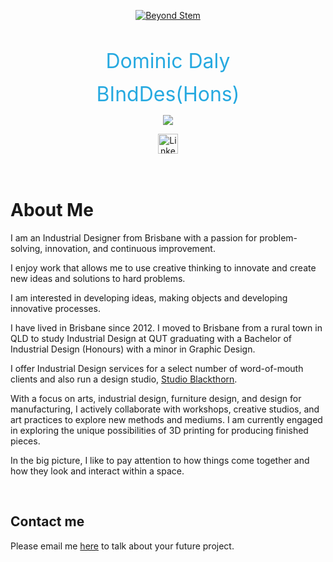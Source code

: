 <p align="center">
  <a href="https://www.linkedin.com/in/dominic-daly-6256a5157">
    <img src="https://avatars.githubusercontent.com/u/108104975?s=400&u=357d70b6065bbd71d9e13eb3b7eb12cec59c85a3&v=4" alt="Beyond Stem" /></a>
</p>



 <br/>

<p align="center"><span style="color: #26A9E0; font-size: 32px;">Dominic Daly</span></p>
<p align="center"><span style="color: #26A9E0; font-size: 32px;">BIndDes(Hons)</span></p>
<p align="center">
  <!-- Typing SVG by DenverCoder1 - https://github.com/DenverCoder1/readme-typing-svg -->
  <a href="https://github.com/DenverCoder1/readme-typing-svg">
    <img src="https://readme-typing-svg.demolab.com/?lines=Industrial%20Designer%20;Interested%20in%20Problem%20Solving%20;Creative%20Thinking%20;Research%20and%20Development%20;7%2B%20years%20of%20Rapid%20Prototyping%20experience%20;Always%20learning%20new%20things&font=Fira%20Code&center=true&width=600&height=45&color=#26A9E0&vCenter=true&pause=900&size=32" /></a>
</p>
<!-- Social icons section -->
<p align="center">
  <a href="https://www.linkedin.com/in/dominic-daly-6256a5157"><img width="32px" alt="LinkedIn" title="LinkedIn" src="https://i.imgur.com/78apom3.png"/></a>
<br/>
<br/>
<br/>

# About Me

I am an Industrial Designer from Brisbane with a passion for problem-solving, innovation, and continuous improvement. 

I enjoy work that allows me to use creative thinking to innovate and create new ideas and solutions to hard problems. 

I am interested in developing ideas, making objects and developing innovative processes. 

I have lived in Brisbane since 2012. I moved to Brisbane from a rural town in QLD to study Industrial Design at QUT graduating with a Bachelor of Industrial Design (Honours) with a minor in Graphic Design.

I offer Industrial Design services for a select number of word-of-mouth clients and also run a design studio, [Studio Blackthorn](http://www.studioblackthorn.com.au). 

With a focus on arts, industrial design, furniture design, and design for manufacturing, I actively collaborate with workshops, creative studios, and art practices to explore new methods and mediums. I am currently engaged in exploring the unique possibilities of 3D printing for producing finished pieces. 

In the big picture, I like to pay attention to how things come together and how they look and interact within a space.

 <br/>

## Contact me

Please email me [here](mailto:dominic@beyondstem.com.au) to talk about your future project.
